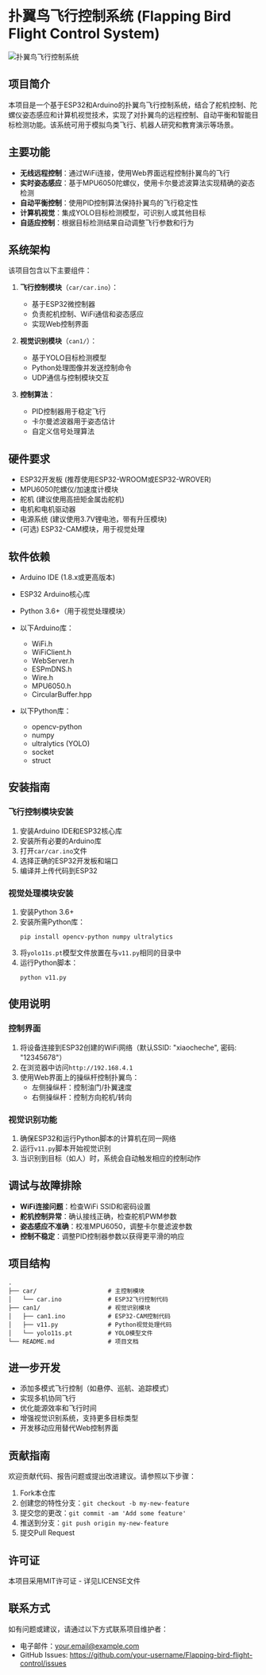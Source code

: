 # 扑翼鸟飞行控制系统 (Flapping Bird Flight Control System)

![扑翼鸟飞行控制系统](https://github.com/user/Flapping-bird-flight-control/raw/main/images/bird_image.jpg)

## 项目简介

本项目是一个基于ESP32和Arduino的扑翼鸟飞行控制系统，结合了舵机控制、陀螺仪姿态感应和计算机视觉技术，实现了对扑翼鸟的远程控制、自动平衡和智能目标检测功能。该系统可用于模拟鸟类飞行、机器人研究和教育演示等场景。

## 主要功能

- **无线远程控制**：通过WiFi连接，使用Web界面远程控制扑翼鸟的飞行
- **实时姿态感应**：基于MPU6050陀螺仪，使用卡尔曼滤波算法实现精确的姿态检测
- **自动平衡控制**：使用PID控制算法保持扑翼鸟的飞行稳定性
- **计算机视觉**：集成YOLO目标检测模型，可识别人或其他目标
- **自适应控制**：根据目标检测结果自动调整飞行参数和行为

## 系统架构

该项目包含以下主要组件：

1. **飞行控制模块**（`car/car.ino`）：
   - 基于ESP32微控制器
   - 负责舵机控制、WiFi通信和姿态感应
   - 实现Web控制界面

2. **视觉识别模块**（`can1/`）：
   - 基于YOLO目标检测模型
   - Python处理图像并发送控制命令
   - UDP通信与控制模块交互

3. **控制算法**：
   - PID控制器用于稳定飞行
   - 卡尔曼滤波器用于姿态估计
   - 自定义信号处理算法

## 硬件要求

- ESP32开发板 (推荐使用ESP32-WROOM或ESP32-WROVER)
- MPU6050陀螺仪/加速度计模块
- 舵机 (建议使用高扭矩金属齿舵机)
- 电机和电机驱动器
- 电源系统 (建议使用3.7V锂电池，带有升压模块)
- (可选) ESP32-CAM模块，用于视觉处理

## 软件依赖

- Arduino IDE (1.8.x或更高版本)
- ESP32 Arduino核心库
- Python 3.6+（用于视觉处理模块）
- 以下Arduino库：
  - WiFi.h
  - WiFiClient.h
  - WebServer.h
  - ESPmDNS.h
  - Wire.h
  - MPU6050.h
  - CircularBuffer.hpp

- 以下Python库：
  - opencv-python
  - numpy
  - ultralytics (YOLO)
  - socket
  - struct

## 安装指南

### 飞行控制模块安装

1. 安装Arduino IDE和ESP32核心库
2. 安装所有必要的Arduino库
3. 打开`car/car.ino`文件
4. 选择正确的ESP32开发板和端口
5. 编译并上传代码到ESP32

### 视觉处理模块安装

1. 安装Python 3.6+
2. 安装所需Python库：
   ```
   pip install opencv-python numpy ultralytics
   ```
3. 将`yolo11s.pt`模型文件放置在与`v11.py`相同的目录中
4. 运行Python脚本：
   ```
   python v11.py
   ```

## 使用说明

### 控制界面

1. 将设备连接到ESP32创建的WiFi网络（默认SSID: "xiaocheche", 密码: "12345678"）
2. 在浏览器中访问`http://192.168.4.1`
3. 使用Web界面上的操纵杆控制扑翼鸟：
   - 左侧操纵杆：控制油门/扑翼速度
   - 右侧操纵杆：控制方向舵机/转向

### 视觉识别功能

1. 确保ESP32和运行Python脚本的计算机在同一网络
2. 运行`v11.py`脚本开始视觉识别
3. 当识别到目标（如人）时，系统会自动触发相应的控制动作

## 调试与故障排除

- **WiFi连接问题**：检查WiFi SSID和密码设置
- **舵机控制异常**：确认接线正确，检查舵机PWM参数
- **姿态感应不准确**：校准MPU6050，调整卡尔曼滤波参数
- **控制不稳定**：调整PID控制器参数以获得更平滑的响应

## 项目结构

```
.
├── car/                    # 主控制模块
│   └── car.ino             # ESP32飞行控制代码
├── can1/                   # 视觉识别模块
│   ├── can1.ino            # ESP32-CAM控制代码
│   ├── v11.py              # Python视觉处理代码
│   └── yolo11s.pt          # YOLO模型文件
└── README.md               # 项目文档
```

## 进一步开发

- 添加多模式飞行控制（如悬停、巡航、追踪模式）
- 实现多机协同飞行
- 优化能源效率和飞行时间
- 增强视觉识别系统，支持更多目标类型
- 开发移动应用替代Web控制界面

## 贡献指南

欢迎贡献代码、报告问题或提出改进建议。请参照以下步骤：

1. Fork本仓库
2. 创建您的特性分支：`git checkout -b my-new-feature`
3. 提交您的更改：`git commit -am 'Add some feature'`
4. 推送到分支：`git push origin my-new-feature`
5. 提交Pull Request

## 许可证

本项目采用MIT许可证 - 详见LICENSE文件

## 联系方式

如有问题或建议，请通过以下方式联系项目维护者：

- 电子邮件：your.email@example.com
- GitHub Issues: https://github.com/your-username/Flapping-bird-flight-control/issues
